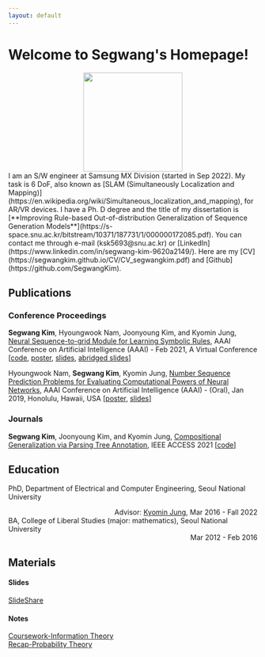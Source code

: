 ```yaml
---
layout: default
---
```

# Welcome to Segwang's Homepage!
<center><img src="https://segwangkim.github.io/sgK_19.jpg" width="200" height="200"></center>
I am an S/W engineer at Samsung MX Division (started in Sep 2022). My task is 6 DoF, also known as [SLAM (Simultaneously Localization and Mapping)](https://en.wikipedia.org/wiki/Simultaneous_localization_and_mapping), for AR/VR devices. I have a Ph. D degree and the title of my dissertation is [**Improving Rule-based Out-of-distribution Generalization of Sequence Generation Models**](https://s-space.snu.ac.kr/bitstream/10371/187731/1/000000172085.pdf).  
You can contact me through e-mail (ksk5693@snu.ac.kr) or [LinkedIn](https://www.linkedin.com/in/segwang-kim-9620a2149/).  
Here are my [CV](https://segwangkim.github.io/CV/CV_segwangkim.pdf) and [Github](https://github.com/SegwangKim).  

## Publications
### Conference Proceedings
<strong>Segwang Kim</strong>, Hyoungwook Nam, Joonyoung Kim, and Kyomin Jung, [Neural Sequence-to-grid Module for Learning Symbolic Rules](https://ojs.aaai.org/index.php/AAAI/article/view/16994), AAAI Conference on Artificial Intelligence (AAAI) - Feb 2021, A Virtual Conference [[code](https://github.com/SegwangKim/neural-seq2grid-module), [poster](https://segwangkim.github.io/pdfs/poster_AAAI21.pdf), [slides](https://www.slideshare.net/segwangkim/seq2grid-aaai-2021), [abridged slides](https://segwangkim.github.io/pdfs/abridged_slides_AAAI21.pdf)]

Hyoungwook Nam, <strong>Segwang Kim</strong>, Kyomin Jung, [Number Sequence Prediction Problems for Evaluating Computational Powers of Neural Networks](https://ojs.aaai.org//index.php/AAAI/article/view/4387), AAAI Conference on Artificial Intelligence (AAAI) - (Oral), Jan 2019, Honolulu, Hawaii, USA [[poster](https://segwangkim.github.io/pdfs/poster_AAAI19.pdf), [slides](https://segwangkim.github.io/pdfs/slides_AAAI19.pdf)]


### Journals
<strong>Segwang Kim</strong>, Joonyoung Kim, and Kyomin Jung, [Compositional Generalization via Parsing Tree Annotation](https://ieeexplore.ieee.org/document/9340248), IEEE ACCESS 2021 [[code](https://github.com/SegwangKim/annotation-of-targets-using-parsing-trees)]


## Education
PhD, Department of Electrical and Computer Engineering, Seoul National University
<div style="text-align: right">Advisor: <a href="http://milab.snu.ac.kr/kjung/index.html">Kyomin Jung</a>, Mar 2016 - Fall 2022</div>
BA, College of Liberal Studies (major: mathematics), Seoul National University
<div style="text-align: right">Mar 2012 - Feb 2016</div>


## Materials

#### Slides
[SlideShare](https://www.slideshare.net/segwangkim/)

#### Notes
[Coursework-Information Theory](https://segwangkim.github.io/notes/Information_Theory.pdf)  
[Recap-Probability Theory](https://segwangkim.github.io/notes/scrap_probability_theory.pdf)
